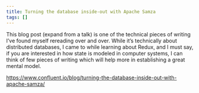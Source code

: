 ```yaml
---
title: Turning the database inside-out with Apache Samza
tags: []
---
```

This blog post (expand from a talk) is one of the technical pieces of writing I’ve found myself rereading over and over. While it’s technically about distributed databases, I came to while learning about Redux, and I must say, if you are interested in how state is modeled in computer systems, I can think of few pieces of writing which will help more in establishing a great mental model.

<https://www.confluent.io/blog/turning-the-database-inside-out-with-apache-samza/>
